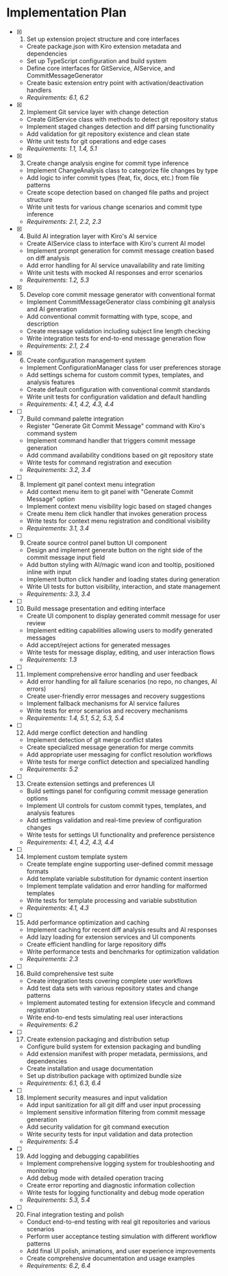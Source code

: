 # Implementation Plan

- [x] 1. Set up extension project structure and core interfaces

  - Create package.json with Kiro extension metadata and dependencies
  - Set up TypeScript configuration and build system
  - Define core interfaces for GitService, AIService, and CommitMessageGenerator
  - Create basic extension entry point with activation/deactivation handlers
  - _Requirements: 6.1, 6.2_

- [x] 2. Implement Git service layer with change detection

  - Create GitService class with methods to detect git repository status
  - Implement staged changes detection and diff parsing functionality
  - Add validation for git repository existence and clean state
  - Write unit tests for git operations and edge cases
  - _Requirements: 1.1, 1.4, 5.1_

- [x] 3. Create change analysis engine for commit type inference

  - Implement ChangeAnalysis class to categorize file changes by type
  - Add logic to infer commit types (feat, fix, docs, etc.) from file patterns
  - Create scope detection based on changed file paths and project structure
  - Write unit tests for various change scenarios and commit type inference
  - _Requirements: 2.1, 2.2, 2.3_

- [x] 4. Build AI integration layer with Kiro's AI service

  - Create AIService class to interface with Kiro's current AI model
  - Implement prompt generation for commit message creation based on diff analysis
  - Add error handling for AI service unavailability and rate limiting
  - Write unit tests with mocked AI responses and error scenarios
  - _Requirements: 1.2, 5.3_

- [x] 5. Develop core commit message generator with conventional format

  - Implement CommitMessageGenerator class combining git analysis and AI generation
  - Add conventional commit formatting with type, scope, and description
  - Create message validation including subject line length checking
  - Write integration tests for end-to-end message generation flow
  - _Requirements: 2.1, 2.4_

- [x] 6. Create configuration management system

  - Implement ConfigurationManager class for user preferences storage
  - Add settings schema for custom commit types, templates, and analysis features
  - Create default configuration with conventional commit standards
  - Write unit tests for configuration validation and default handling
  - _Requirements: 4.1, 4.2, 4.3, 4.4_

- [ ] 7. Build command palette integration

  - Register "Generate Git Commit Message" command with Kiro's command system
  - Implement command handler that triggers commit message generation
  - Add command availability conditions based on git repository state
  - Write tests for command registration and execution
  - _Requirements: 3.2, 3.4_

- [ ] 8. Implement git panel context menu integration

  - Add context menu item to git panel with "Generate Commit Message" option
  - Implement context menu visibility logic based on staged changes
  - Create menu item click handler that invokes generation process
  - Write tests for context menu registration and conditional visibility
  - _Requirements: 3.1, 3.4_

- [ ] 9. Create source control panel button UI component

  - Design and implement generate button on the right side of the commit message input field
  - Add button styling with AI/magic wand icon and tooltip, positioned inline with input
  - Implement button click handler and loading states during generation
  - Write UI tests for button visibility, interaction, and state management
  - _Requirements: 3.3, 3.4_

- [ ] 10. Build message presentation and editing interface

  - Create UI component to display generated commit message for user review
  - Implement editing capabilities allowing users to modify generated messages
  - Add accept/reject actions for generated messages
  - Write tests for message display, editing, and user interaction flows
  - _Requirements: 1.3_

- [ ] 11. Implement comprehensive error handling and user feedback

  - Add error handling for all failure scenarios (no repo, no changes, AI errors)
  - Create user-friendly error messages and recovery suggestions
  - Implement fallback mechanisms for AI service failures
  - Write tests for error scenarios and recovery mechanisms
  - _Requirements: 1.4, 5.1, 5.2, 5.3, 5.4_

- [ ] 12. Add merge conflict detection and handling

  - Implement detection of git merge conflict states
  - Create specialized message generation for merge commits
  - Add appropriate user messaging for conflict resolution workflows
  - Write tests for merge conflict detection and specialized handling
  - _Requirements: 5.2_

- [ ] 13. Create extension settings and preferences UI

  - Build settings panel for configuring commit message generation options
  - Implement UI controls for custom commit types, templates, and analysis features
  - Add settings validation and real-time preview of configuration changes
  - Write tests for settings UI functionality and preference persistence
  - _Requirements: 4.1, 4.2, 4.3, 4.4_

- [ ] 14. Implement custom template system

  - Create template engine supporting user-defined commit message formats
  - Add template variable substitution for dynamic content insertion
  - Implement template validation and error handling for malformed templates
  - Write tests for template processing and variable substitution
  - _Requirements: 4.1, 4.3_

- [ ] 15. Add performance optimization and caching

  - Implement caching for recent diff analysis results and AI responses
  - Add lazy loading for extension services and UI components
  - Create efficient handling for large repository diffs
  - Write performance tests and benchmarks for optimization validation
  - _Requirements: 2.3_

- [ ] 16. Build comprehensive test suite

  - Create integration tests covering complete user workflows
  - Add test data sets with various repository states and change patterns
  - Implement automated testing for extension lifecycle and command registration
  - Write end-to-end tests simulating real user interactions
  - _Requirements: 6.2_

- [ ] 17. Create extension packaging and distribution setup

  - Configure build system for extension packaging and bundling
  - Add extension manifest with proper metadata, permissions, and dependencies
  - Create installation and usage documentation
  - Set up distribution package with optimized bundle size
  - _Requirements: 6.1, 6.3, 6.4_

- [ ] 18. Implement security measures and input validation

  - Add input sanitization for all git diff and user input processing
  - Implement sensitive information filtering from commit message generation
  - Add security validation for git command execution
  - Write security tests for input validation and data protection
  - _Requirements: 5.4_

- [ ] 19. Add logging and debugging capabilities

  - Implement comprehensive logging system for troubleshooting and monitoring
  - Add debug mode with detailed operation tracing
  - Create error reporting and diagnostic information collection
  - Write tests for logging functionality and debug mode operation
  - _Requirements: 5.3, 5.4_

- [ ] 20. Final integration testing and polish
  - Conduct end-to-end testing with real git repositories and various scenarios
  - Perform user acceptance testing simulation with different workflow patterns
  - Add final UI polish, animations, and user experience improvements
  - Create comprehensive documentation and usage examples
  - _Requirements: 6.2, 6.4_
